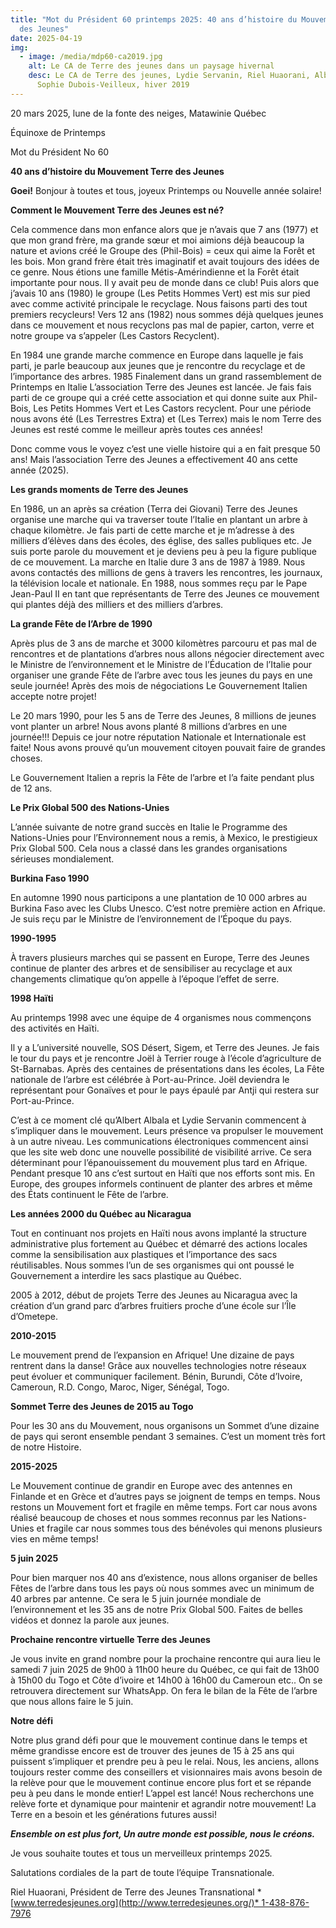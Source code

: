 ```yaml
---
title: "Mot du Président 60 printemps 2025: 40 ans d’histoire du Mouvement Terre
  des Jeunes"
date: 2025-04-19
img:
  - image: /media/mdp60-ca2019.jpg
    alt: Le CA de Terre des jeunes dans un paysage hivernal
    desc: Le CA de Terre des jeunes, Lydie Servanin, Riel Huaorani, Albert Albala et
      Sophie Dubois-Veilleux, hiver 2019
---
```

20 mars 2025, lune de la fonte des neiges, Matawinie Québec

Équinoxe de Printemps 

Mot du Président No 60



**40 ans d’histoire du Mouvement Terre des Jeunes**



**Goei!** Bonjour à toutes et tous, joyeux Printemps ou Nouvelle année solaire!



**Comment le Mouvement Terre des Jeunes est né?** 

Cela commence dans mon enfance alors que je n’avais que 7 ans (1977) et que mon grand frère, ma grande sœur et moi aimions déjà beaucoup la nature et avions créé le Groupe des (Phil-Bois) = ceux qui aime la Forêt et les bois. Mon grand frère était très imaginatif et avait toujours des idées de ce genre. Nous étions une famille Métis-Amérindienne et la Forêt était importante pour nous. Il y avait peu de monde dans ce club! Puis alors que j’avais 10 ans (1980) le groupe (Les Petits Hommes Vert) est mis sur pied avec comme activité principale le recyclage. Nous faisons parti des tout premiers recycleurs! Vers 12 ans (1982) nous sommes déjà quelques jeunes dans ce mouvement et nous recyclons pas mal de papier, carton, verre et notre groupe va s’appeler (Les Castors Recyclent). 

En 1984 une grande marche commence en Europe dans laquelle je fais parti, je parle beaucoup aux jeunes que je rencontre du recyclage et de l’importance des arbres. 1985 Finalement dans un grand rassemblement de Printemps en Italie L’association Terre des Jeunes est lancée. Je fais fais parti de ce groupe qui a créé cette association et qui donne suite aux Phil-Bois, Les Petits Hommes Vert et Les Castors recyclent. Pour une période nous avons été (Les Terrestres Extra) et (Les Terrex) mais le nom Terre des Jeunes est resté comme le meilleur après toutes ces années! 

Donc comme vous le voyez c’est une vielle histoire qui a en fait presque 50 ans! Mais l’association Terre des Jeunes a effectivement 40 ans cette année (2025). 



**Les grands moments de Terre des Jeunes**

En 1986, un an après sa création (Terra dei Giovani) Terre des Jeunes organise une marche qui va traverser toute l’Italie en plantant un arbre à chaque kilomètre. Je fais parti de cette marche et je m’adresse à des milliers d’élèves dans des écoles, des église, des salles publiques etc. Je suis porte parole du mouvement et je deviens peu à peu la figure publique de ce mouvement. La marche en Italie dure 3 ans de 1987 à 1989. Nous avons contactés des millions de gens à travers les rencontres, les journaux, la télévision locale et nationale. En 1988, nous sommes reçu par le Pape Jean-Paul II en tant que représentants de Terre des Jeunes ce mouvement qui plantes déjà des milliers et des milliers d’arbres.



**La grande Fête de l’Arbre de 1990**

Après plus de 3 ans de marche et 3000 kilomètres parcouru et pas mal de rencontres et de plantations d’arbres nous allons négocier directement avec le Ministre de l’environnement et le Ministre de l’Éducation de l’Italie pour organiser une grande Fête de l’arbre avec tous les jeunes du pays en une seule journée! Après des mois de négociations Le Gouvernement Italien accepte notre projet! 

Le 20 mars 1990, pour les 5 ans de Terre des Jeunes, 8 millions de jeunes vont planter un arbre! Nous avons planté 8 millions d’arbres en une journée!!! Depuis ce jour notre réputation Nationale et Internationale est faite! Nous avons prouvé qu’un mouvement citoyen pouvait faire de grandes choses. 

Le Gouvernement Italien a repris la Fête de l’arbre et l’a faite pendant plus de 12 ans. 



**Le Prix Global 500 des Nations-Unies**

L’année suivante de notre grand succès en Italie le Programme des Nations-Unies pour l’Environnement nous a remis, à Mexico, le prestigieux Prix Global 500. Cela nous a classé dans les grandes organisations sérieuses mondialement. 



**Burkina Faso 1990**

En automne 1990 nous participons a une plantation de 10 000 arbres au Burkina Faso avec les Clubs Unesco. C’est notre première action en Afrique. Je suis reçu par le Ministre de l’environnement de l’Époque du pays. 



**1990-1995**

À travers plusieurs marches qui se passent en Europe, Terre des Jeunes continue de planter des arbres et de sensibiliser au recyclage et aux changements climatique qu’on appelle à l’époque l’effet de serre. 



**1998 Haïti**

Au printemps 1998 avec une équipe de 4 organismes nous commençons des activités en Haïti. 

Il y a L’université nouvelle, SOS Désert, Sigem, et Terre des Jeunes. Je fais le tour du pays et je rencontre Joël à Terrier rouge à l’école d’agriculture de St-Barnabas. Après des centaines de présentations dans les écoles, La Fête nationale de l’arbre est célébrée à Port-au-Prince. Joël deviendra le représentant pour Gonaïves et pour le pays épaulé par Antji qui restera sur Port-au-Prince.

C’est à ce moment clé qu’Albert Albala et Lydie Servanin commencent à s’impliquer dans le mouvement. Leurs présence va propulser le mouvement à un autre niveau. Les communications électroniques commencent ainsi que les site web donc une nouvelle possibilité de visibilité arrive. Ce sera déterminant pour l’épanouissement du mouvement plus tard en Afrique. Pendant presque 10 ans c’est surtout en Haïti que nos efforts sont mis. En Europe, des groupes informels continuent de planter des arbres et même des États continuent le Fête de l’arbre. 



**Les années 2000 du Québec au Nicaragua**

Tout en continuant nos projets en Haïti nous avons implanté la structure administrative plus fortement au Québec et démarré des actions locales comme la sensibilisation aux plastiques et l’importance des sacs réutilisables. Nous sommes l’un de ses organismes qui ont poussé le Gouvernement a interdire les sacs plastique au Québec. 

2005 à 2012, début de projets Terre des Jeunes au Nicaragua avec la création d’un grand parc d’arbres fruitiers proche d’une école sur l’Île d’Ometepe. 



**2010-2015**

Le mouvement prend de l’expansion en Afrique! Une dizaine de pays rentrent dans la danse! Grâce aux nouvelles technologies notre réseaux peut évoluer et communiquer facilement. Bénin, Burundi, Côte d’Ivoire, Cameroun, R.D. Congo, Maroc, Niger, Sénégal, Togo. 



**Sommet Terre des Jeunes de 2015 au Togo**

Pour les 30 ans du Mouvement, nous organisons un Sommet d’une dizaine de pays qui seront ensemble pendant 3 semaines. C’est un moment très fort de notre Histoire. 



**2015-2025**

Le Mouvement continue de grandir en Europe avec des antennes en Finlande et en Grèce et d’autres pays se joignent de temps en temps. Nous restons un Mouvement fort et fragile en même temps. Fort car nous avons réalisé beaucoup de choses et nous sommes reconnus par les Nations-Unies et fragile car nous sommes tous des bénévoles qui menons plusieurs vies en même temps! 



**5 juin 2025**

Pour bien marquer nos 40 ans d’existence, nous allons organiser de belles Fêtes de l’arbre dans tous les pays où nous sommes avec un minimum de 40 arbres par antenne. Ce sera le 5 juin journée mondiale de l’environnement et les 35 ans de notre Prix Global 500. Faites de belles vidéos et donnez la parole aux jeunes. 









**Prochaine rencontre virtuelle Terre des Jeunes**

Je vous invite en grand nombre pour la prochaine rencontre qui aura lieu le samedi 7 juin 2025 de 9h00 à 11h00 heure du Québec, ce qui fait de 13h00 à 15h00 du Togo et Côte d’ivoire et 14h00 à 16h00 du Cameroun etc.. On se retrouvera directement sur WhatsApp. On fera le bilan de la Fête de l’arbre que nous allons faire le 5 juin. 



**Notre défi**

Notre plus grand défi pour que le mouvement continue dans le temps et même grandisse encore est de trouver des jeunes de 15 à 25 ans qui puissent s’impliquer et prendre peu à peu le relai. Nous, les anciens, allons toujours rester comme des conseillers et visionnaires mais avons besoin de la relève pour que le mouvement continue encore plus fort et se répande peu à peu dans le monde entier! L’appel est lancé! Nous recherchons une relève forte et dynamique pour maintenir et agrandir notre mouvement! La Terre en a besoin et les générations futures aussi! 



***Ensemble on est plus fort, Un autre monde est possible, nous le créons.*** 

Je vous souhaite toutes et tous un merveilleux printemps 2025.

Salutations cordiales de la part de toute l’équipe Transnationale. 

Riel Huaorani, Président de Terre des Jeunes Transnational *[www.terredesjeunes.org](http://www.terredesjeunes.org/)* 1-438-876-7976